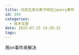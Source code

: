 ```yaml
---
title: 动态生成元素不响应jquery事件
id: 193
categories:
  - 技术文章
date: 2015-07-25 14:20:12
tags:
---
```


用on事件来解决